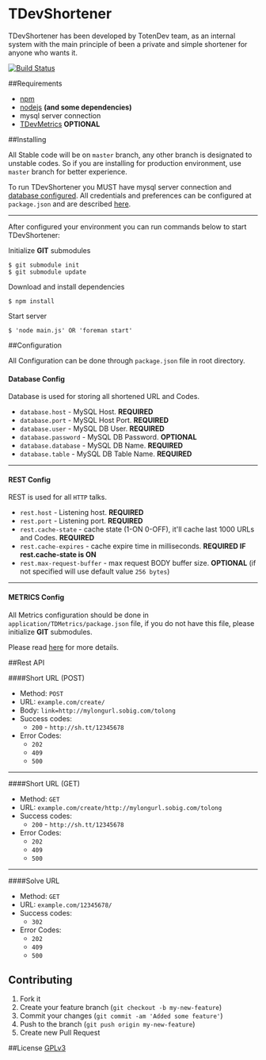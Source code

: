 TDevShortener
=============

TDevShortener has been developed by TotenDev team, as an internal system with the main principle of been a private and simple shortener for anyone who wants it.

[![Build Status](https://secure.travis-ci.org/TotenDev/TDevShortener.png?branch=master)](http://travis-ci.org/TotenDev/TDevShortener)

##Requirements

- [npm](https://github.com/isaacs/npm)
- [nodejs](https://github.com/joyent/node) **(and some dependencies)**
- mysql server connection
- [TDevMetrics](https://github.com/TotenDev/TDMetrics/) **OPTIONAL**

##Installing

All Stable code will be on `master` branch, any other branch is designated to unstable codes. So if you are installing for production environment, use `master` branch for better experience.

To run TDevShortener you MUST have mysql server connection and [database configured](https://github.com/TotenDev/TDevShortener/raw/master/application/db.sql). All credentials and preferences can be configured at `package.json` and are described [here](#configuration).

---

After configured your environment you can run commands below to start TDevShortener:

Initialize **GIT** submodules

	$ git submodule init
	$ git submodule update

Download and install dependencies

	$ npm install

Start server
	
	$ 'node main.js' OR 'foreman start'

##Configuration

All Configuration can be done through `package.json` file in root directory.

#### Database Config
Database is used for storing all shortened URL and Codes.
- `database.host` - MySQL Host. **REQUIRED**
- `database.port` - MySQL Host Port. **REQUIRED**
- `database.user` - MySQL DB User. **REQUIRED**
- `database.password` - MySQL DB Password. **OPTIONAL**
- `database.database` - MySQL DB Name. **REQUIRED**
- `database.table` - MySQL DB Table Name. **REQUIRED**

---
#### REST Config
REST is used for all `HTTP` talks. 
- `rest.host` - Listening host. **REQUIRED**
- `rest.port` - Listening port. **REQUIRED**
- `rest.cache-state` - cache state (1-ON 0-OFF), it'll cache last 1000 URLs and Codes. **REQUIRED**
- `rest.cache-expires` - cache expire time in milliseconds. **REQUIRED IF rest.cache-state is ON**
- `rest.max-request-buffer` - max request BODY buffer size. **OPTIONAL** (if not specified will use default value `256 bytes`)

---
#### METRICS Config
All Metrics configuration should be done in `application/TDMetrics/package.json` file, if you do not have this file, please initialize **GIT** submodules.

Please read [here](https://github.com/TotenDev/TDMetrics-LibNode#configuration) for more details.

##Rest API

####Short URL (POST)
- Method: `POST`
- URL: `example.com/create/`
- Body: `link=http://mylongurl.sobig.com/tolong`
- Success codes: 
	- `200` - `http://sh.tt/12345678`
- Error Codes: 
	- `202`
	- `409`
	- `500`
	
---
####Short URL (GET)
- Method: `GET`
- URL: `example.com/create/http://mylongurl.sobig.com/tolong`
- Success codes: 
	- `200` - `http://sh.tt/12345678`
- Error Codes: 
	- `202`
	- `409`
	- `500`
	
---
####Solve URL
- Method: `GET`
- URL: `example.com/12345678/`
- Success codes: 
	- `302`
- Error Codes: 
	- `202`
	- `409`
	- `500`

## Contributing
1. Fork it
2. Create your feature branch (`git checkout -b my-new-feature`)
3. Commit your changes (`git commit -am 'Added some feature'`)
4. Push to the branch (`git push origin my-new-feature`)
5. Create new Pull Request
	
##License
[GPLv3](TDevShortener/raw/master/LICENSE)